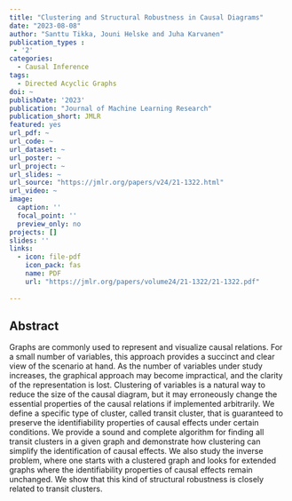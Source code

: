 ```yaml
---
title: "Clustering and Structural Robustness in Causal Diagrams"
date: "2023-08-08"
author: "Santtu Tikka, Jouni Helske and Juha Karvanen"
publication_types : 
 - '2'
categories: 
  - Causal Inference
tags:
  - Directed Acyclic Graphs
doi: ~
publishDate: '2023'
publication: "Journal of Machine Learning Research"
publication_short: JMLR
featured: yes
url_pdf: ~
url_code: ~
url_dataset: ~
url_poster: ~
url_project: ~
url_slides: ~
url_source: "https://jmlr.org/papers/v24/21-1322.html"
url_video: ~
image:
  caption: ''
  focal_point: ''
  preview_only: no
projects: []
slides: ''
links:
  - icon: file-pdf
    icon_pack: fas
    name: PDF
    url: "https://jmlr.org/papers/volume24/21-1322/21-1322.pdf"
    
---
```


## Abstract

Graphs are commonly used to represent and visualize causal relations. For a small number of variables, this approach provides a succinct and clear view of the scenario at hand. As the number of variables under study increases, the graphical approach may become impractical, and the clarity of the representation is lost. Clustering of variables is a natural way to reduce the size of the causal diagram, but it may erroneously change the essential properties of the causal relations if implemented arbitrarily. We define a specific type of cluster, called transit cluster, that is guaranteed to preserve the identifiability properties of causal effects under certain conditions. We provide a sound and complete algorithm for finding all transit clusters in a given graph and demonstrate how clustering can simplify the identification of causal effects. We also study the inverse problem, where one starts with a clustered graph and looks for extended graphs where the identifiability properties of causal effects remain unchanged. We show that this kind of structural robustness is closely related to transit clusters.
